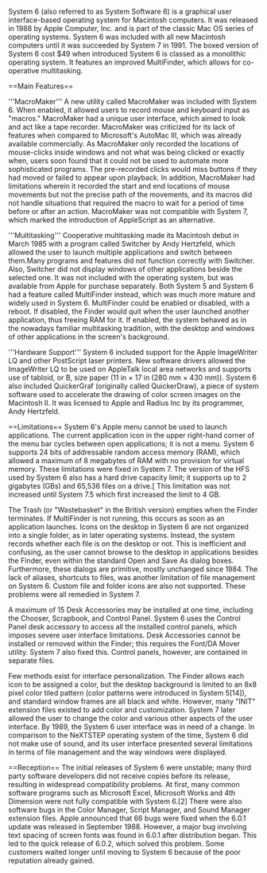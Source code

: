 System 6 (also referred to as System Software 6) is a graphical user interface-based operating system for Macintosh computers. It was released in 1988 by Apple Computer, Inc. and is part of the classic Mac OS series of operating systems. System 6 was included with all new Macintosh computers until it was succeeded by System 7 in 1991. The boxed version of System 6 cost $49 when introduced System 6 is classed as a monolithic operating system. It features an improved MultiFinder, which allows for co-operative multitasking.

==Main Features==

'''MacroMaker'''
A new utility called MacroMaker was included with System 6. When enabled, it allowed users to record mouse and keyboard input as "macros." MacroMaker had a unique user interface, which aimed to look and act like a tape recorder. MacroMaker was criticized for its lack of features when compared to Microsoft's AutoMac III, which was already available commercially. As MacroMaker only recorded the locations of mouse-clicks inside windows and not what was being clicked or exactly when, users soon found that it could not be used to automate more sophisticated programs. The pre-recorded clicks would miss buttons if they had moved or failed to appear upon playback. In addition, MacroMaker had limitations wherein it recorded the start and end locations of mouse movements but not the precise path of the movements, and its macros did not handle situations that required the macro to wait for a period of time before or after an action. MacroMaker was not compatible with System 7, which marked the introduction of AppleScript as an alternative.

'''Multitasking'''
Cooperative multitasking made its Macintosh debut in March 1985 with a program called Switcher by Andy Hertzfeld, which allowed the user to launch multiple applications and switch between them.Many programs and features did not function correctly with Switcher. Also, Switcher did not display windows of other applications beside the selected one. It was not included with the operating system, but was available from Apple for purchase separately. Both System 5 and System 6 had a feature called MultiFinder instead, which was much more mature and widely used in System 6. MultiFinder could be enabled or disabled, with a reboot. If disabled, the Finder would quit when the user launched another application, thus freeing RAM for it. If enabled, the system behaved as in the nowadays familiar multitasking tradition, with the desktop and windows of other applications in the screen's background.

'''Hardware Support'''
System 6 included support for the Apple ImageWriter LQ and other PostScript laser printers. New software drivers allowed the ImageWriter LQ to be used on AppleTalk local area networks and supports use of tabloid, or B, size paper (11 in × 17 in (280 mm × 430 mm)). System 6 also included QuickerGraf (originally called QuickerDraw), a piece of system software used to accelerate the drawing of color screen images on the Macintosh II. It was licensed to Apple and Radius Inc by its programmer, Andy Hertzfeld.

==Limitations==
System 6's Apple menu cannot be used to launch applications. The current application icon in the upper right-hand corner of the menu bar cycles between open applications; it is not a menu. System 6 supports 24 bits of addressable random access memory (RAM), which allowed a maximum of 8 megabytes of RAM with no provision for virtual memory. These limitations were fixed in System 7. The version of the HFS used by System 6 also has a hard drive capacity limit; it supports up to 2 gigabytes (GBs) and 65,536 files on a drive.[ This limitation was not increased until System 7.5 which first increased the limit to 4 GB.

The Trash (or "Wastebasket" in the British version) empties when the Finder terminates. If MultiFinder is not running, this occurs as soon as an application launches. Icons on the desktop in System 6 are not organized into a single folder, as in later operating systems. Instead, the system records whether each file is on the desktop or not. This is inefficient and confusing, as the user cannot browse to the desktop in applications besides the Finder, even within the standard Open and Save As dialog boxes. Furthermore, these dialogs are primitive, mostly unchanged since 1984. The lack of aliases, shortcuts to files, was another limitation of file management on System 6. Custom file and folder icons are also not supported. These problems were all remedied in System 7.

A maximum of 15 Desk Accessories may be installed at one time, including the Chooser, Scrapbook, and Control Panel. System 6 uses the Control Panel desk accessory to access all the installed control panels, which imposes severe user interface limitations. Desk Accessories cannot be installed or removed within the Finder; this requires the Font/DA Mover utility. System 7 also fixed this. Control panels, however, are contained in separate files.

Few methods exist for interface personalization. The Finder allows each icon to be assigned a color, but the desktop background is limited to an 8x8 pixel color tiled pattern (color patterns were introduced in System 5[14]), and standard window frames are all black and white. However, many "INIT" extension files existed to add color and customization. System 7 later allowed the user to change the color and various other aspects of the user interface. By 1989, the System 6 user interface was in need of a change. In comparison to the NeXTSTEP operating system of the time, System 6 did not make use of sound, and its user interface presented several limitations in terms of file management and the way windows were displayed.

==Reception==
The initial releases of System 6 were unstable; many third party software developers did not receive copies before its release, resulting in widespread compatibility problems. At first, many common software programs such as Microsoft Excel, Microsoft Works and 4th Dimension were not fully compatible with System 6.[2] There were also software bugs in the Color Manager, Script Manager, and Sound Manager extension files. Apple announced that 66 bugs were fixed when the 6.0.1 update was released in September 1988. However, a major bug involving text spacing of screen fonts was found in 6.0.1 after distribution began. This led to the quick release of 6.0.2, which solved this problem. Some customers waited longer until moving to System 6 because of the poor reputation already gained.
